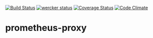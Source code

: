 [![Build Status](https://travis-ci.org/pambrose/prometheus-proxy.svg?branch=master)](https://travis-ci.org/pambrose/prometheus-proxy)
[![wercker status](https://app.wercker.com/status/ee27255e6d8fd35328b235ce2fd960bd/s/master "wercker status")](https://app.wercker.com/project/byKey/ee27255e6d8fd35328b235ce2fd960bd)
[![Coverage Status](https://coveralls.io/repos/github/pambrose/prometheus-proxy/badge.svg?branch=master)](https://coveralls.io/github/pambrose/prometheus-proxy?branch=master)
[![Code Climate](https://codeclimate.com/github/pambrose/prometheus-proxy/badges/gpa.svg)](https://codeclimate.com/github/pambrose/prometheus-proxy)

# prometheus-proxy
